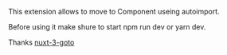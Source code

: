 This extension allows to move to Component useing autoimport.

Before using it make shure to start npm run dev or yarn dev.

Thanks [nuxt-3-goto](https://github.com/sergeyshkibust/nuxt-3-goto)
